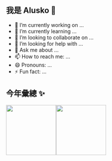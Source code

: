 ## 我是 Alusko 👋

- 🔭 I’m currently working on ...
- 🌱 I’m currently learning ...
- 👯 I’m looking to collaborate on ...
- 🤔 I’m looking for help with ...
- 💬 Ask me about ...
- 📫 How to reach me: ...
- 😄 Pronouns: ...
- ⚡ Fun fact: ...



## 今年彙總 ✨

<img align="" height="137px" src="https://github-readme-stats.vercel.app/api?username=Alusko&hide_title=true&hide_border=true&show_icons=true&include_all_commits=true&line_height=21&bg_color=0,EC6C6C,FFD479,FFFC79,73FA79&theme=graywhite&locale=cn" /><img align="" height="137px" src="https://github-readme-stats.vercel.app/api/top-langs/?username=Alusko&hide_title=true&hide_border=true&layout=compact&bg_color=0,73FA79,73FDFF,D783FF&theme=graywhite&locale=cn" />
